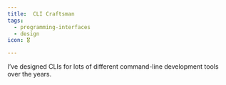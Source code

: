 ```yaml
---
title: ️ CLI Craftsman
tags:
  - programming-interfaces
  - design
icon: 🎖

---
```

I’ve designed CLIs for lots of different command-line development tools over the years.